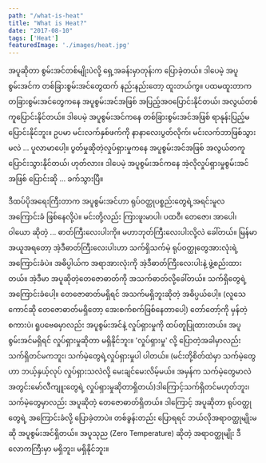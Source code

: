 ```yaml
---
path: "/what-is-heat"
title: "What is Heat?"
date: "2017-08-10"
tags: ['Heat']
featuredImage: './images/heat.jpg'
---
```

အပူဆိုတာ စွမ်းအင်တစ်မျိုးပဲလို့ ရှေ့အခန်းမှာတုန်းက ပြောခဲ့တယ်။ ဒါပေမဲ့ အပူစွမ်းအင်က တစ်ခြားစွမ်းအင်တွေထက် နည်းနည်းတော့ ထူးတယ်ကွ။ ပထမထူးတာက တခြားစွမ်းအင်တွေကနေ အပူစွမ်းအင်အဖြစ် အပြည့်အဝပြောင်းနိုင်တယ်၊ အလွယ်တစ်ကူပြောင်းနိုင်တယ်။ ဒါပေမဲ့ အပူစွမ်းအင်ကနေ တစ်ခြားစွမ်းအင်အဖြစ် ရာနုန်းပြည့်မပြောင်းနိုင်ဘူး။ ဥပမာ မင်းလက်နှစ်ဖက်ကို နာနာလေးပွတ်လိုက်၊ မင်းလက်ဘာဖြစ်သွားမလဲ ... ပူလာမာပေါ့။ ပွတ်မှုဆိုတဲ့လှုပ်ရှားမှုကနေ အပူစွမ်းအင်အဖြစ် အလွယ်တကူပြောင်းသွားနိုင်တယ်၊ ဟုတ်လား။ ဒါပေမဲ့ အပူစွမ်းအင်ကနေ အဲ့လိုလှုပ်ရှားမှုစွမ်းအင်အဖြစ် ပြောင်းဆို ... ခက်သွားပြီ။

ဒီထပ်ပိုအရေးကြီးတာက အပူစွမ်းအင်ဟာ ရုပ်ဝတ္ထုပစ္စည်းတွေရဲ့အရင်းမူလအကြောင်းခံ ဖြစ်နေလို့ပဲ။ မင်းတို့လည်း ကြားဖူးမာပါ၊ ပထဝီ၊ တေဇော၊ အာပေါ၊ ဝါယော ဆိုတဲ့ ... ဓာတ်ကြီးလေးပါးကို။ မဟာဘုတ်ကြီးလေးပါးလို့လဲ ခေါ်တယ်။ မြန်မာအယူအရတော့ အဲ့ဒီဓာတ်ကြီးလေးပါးဟာ သက်ရှိသက်မဲ့ ရုပ်ဝတ္ထုတွေအားလုံးရဲ့ အကြောင်းခံပဲ။ အဓိပ္ပါယ်က အရာအားလုံးကို အဲ့ဒီဓာတ်ကြီးလေးပါးနဲ့ ဖွဲ့စည်းထားတယ်။ အဲ့ဒီမာ အပူဆိုတဲ့တေဇောဓာတ်ကို အသက်ဓာတ်လို့ခေါ်တယ်။ သက်ရှိတွေရဲ့အကြောင်းခံပေါ့။ တေဇောဓာတ်မရှိရင် အသက်မရှိဘူးဆိုတဲ့ အဓိပ္ပယ်ပေါ့။ (လူသေကောင်ဆို တေဇောဓာတ်မရှိတော့ အေးစက်စက်ဖြစ်နေတာပေါ့) တော်တော့်ကို မှန်တဲ့စကားပဲ၊ ရူပဗေဓမှာလည်း အပူစွမ်းအင်နဲ့ လှုပ်ရှားမှုကို ထပ်တူပြုထားတယ်။ အပူစွမ်းအင်မရှိရင် လှုပ်ရှားမှုဆိုတာ မရှိနိုင်ဘူး။ 'လှုပ်ရှားမှု' လို့ ပြောတဲ့အခါမှာလည်း သက်ရှိတင်မကဘူး၊ သက်မဲ့တွေရဲ့လှုပ်ရှားမှုပါ ပါတယ်။ (မင်းတို့စိတ်ထဲမှာ သက်မဲ့တွေဟာ ဘယ့်နှယ့်လုပ် လှုပ်ရှားသလဲလို့ မေးချင်မေးလိမ့်မယ်။ အမှန်က သက်မဲ့တွေမာလဲ အတွင်းမော်လီကျူးတွေရဲ့ လှုပ်ရှားမှုဆိုတာရှိတယ်)ဒါကြောင့်သက်ရှိတင်မဟုတ်ဘူး၊ သက်မဲ့တွေမှာလည်း အပူဆိုတဲ့ တေဇောဓာတ်ရှိတယ်။ ဒါကြောင့် အပူဆိုတာ ရုပ်ဝတ္ထုတွေရဲ့ အကြောင်းခံလို့ ပြောခဲ့တာပဲ။ တစ်ခွန်းတည်း ပြောရရင် ဘယ်လိုအရာဝတ္ထုမျိုးမဆို အပူစွမ်းအင်ရှိတယ်။ အပူသုည (Zero Temperature) ဆိုတဲ့ အရာဝတ္ထုမျိုး ဒီလောကကြီးမှာ မရှိဘူး၊ မရှိနိုင်ဘူး။
